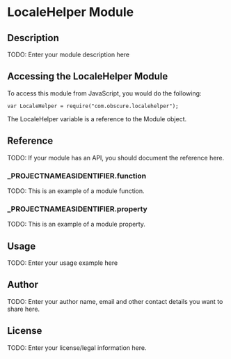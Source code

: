 # LocaleHelper Module

## Description

TODO: Enter your module description here

## Accessing the LocaleHelper Module

To access this module from JavaScript, you would do the following:

	var LocaleHelper = require("com.obscure.localehelper");

The LocaleHelper variable is a reference to the Module object.	

## Reference

TODO: If your module has an API, you should document
the reference here.

### ___PROJECTNAMEASIDENTIFIER__.function

TODO: This is an example of a module function.

### ___PROJECTNAMEASIDENTIFIER__.property

TODO: This is an example of a module property.

## Usage

TODO: Enter your usage example here

## Author

TODO: Enter your author name, email and other contact
details you want to share here. 

## License

TODO: Enter your license/legal information here.
